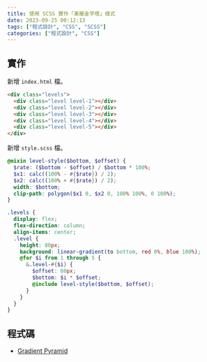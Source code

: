 ```yaml
---
title: 使用 SCSS 實作「漸層金字塔」樣式
date: 2023-09-25 00:12:13
tags: ["程式設計", "CSS", "SCSS"]
categories: ["程式設計", "CSS"]
---
```


## 實作

新增 `index.html` 檔。

```html
<div class="levels">
  <div class="level level-1"></div>
  <div class="level level-2"></div>
  <div class="level level-3"></div>
  <div class="level level-4"></div>
  <div class="level level-5"></div>
</div>
```

新增 `style.scss` 檔。

```scss
@mixin level-style($bottom, $offset) {
  $rate: ($bottom - $offset) / $bottom * 100%;
  $x1: calc((100% - #{$rate}) / 2);
  $x2: calc((100% + #{$rate}) / 2);
  width: $bottom;
  clip-path: polygon($x1 0, $x2 0, 100% 100%, 0 100%);
}

.levels {
  display: flex;
  flex-direction: column;
  align-items: center;
  .level {
    height: 80px;
    background: linear-gradient(to bottom, red 0%, blue 100%); 
    @for $i from 1 through 5 {
      &.level-#{$i} {
        $offset: 80px;
        $bottom: $i * $offset;
        @include level-style($bottom, $offset);
      }
    }
  }
}
```

## 程式碼

- [Gradient Pyramid](https://codepen.io/memochou1993/pen/PoXRYqj)
